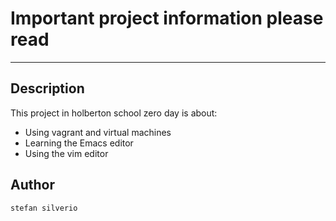 # Important project information please read
---

## Description

This project in holberton school zero day is about:
* Using vagrant and virtual machines
* Learning the Emacs editor
* Using the vim editor

## Author
`stefan silverio`
 
